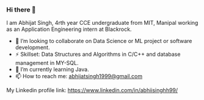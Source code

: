 ### Hi there 👋

<!--
**abhiisinghh7/abhiisinghh7** is a ✨ _special_ ✨ repository because its `README.md` (this file) appears on your GitHub profile.

Here are some ideas to get you started:

- 🔭 I’m currently working on ...

- 🤔 I’m looking for help with ...
- 💬 Ask me about ...

- 😄 Pronouns: ...
- ⚡ Fun fact: ...
-->
I am Abhijat Singh, 4rth year CCE undergraduate from MIT, Manipal working as an Application Engineering intern at Blackrock.

- 👯 I’m looking to collaborate on Data Science or ML project or software development.
- ⚡ Skillset: Data Structures and Algorithms in C/C++ and database management in MY-SQL.
- 🌱 I’m currently learning Java.
- 📫 How to reach me: abhijatsingh1999@gmail.com

My Linkedin profile link: https://www.linkedin.com/in/abhiisinghh99/
